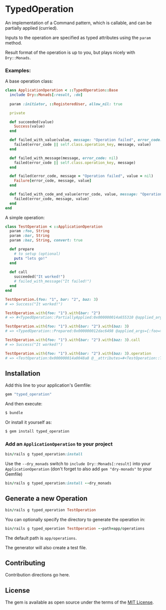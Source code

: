 # TypedOperation

An implementation of a Command pattern, which is callable, and can be partially applied (curried).

Inputs to the operation are specified as typed attributes using the `param` method.

Result format of the operation is up to you, but plays nicely with `Dry::Monads`. 

### Examples:

A base operation class:

```ruby
class ApplicationOperation < ::TypedOperation::Base
  include Dry::Monads[:result, :do]
  
  param :initiator, ::RegisteredUser, allow_nil: true

  private

  def succeeded(value)
    Success(value)
  end

  def failed_with_value(value, message: "Operation failed", error_code: nil)
    failed(error_code || self.class.operation_key, message, value)
  end

  def failed_with_message(message, error_code: nil)
    failed(error_code || self.class.operation_key, message)
  end

  def failed(error_code, message = "Operation failed", value = nil)
    Failure[error_code, message, value]
  end

  def failed_with_code_and_value(error_code, value, message: "Operation failed")
    failed(error_code, message, value)
  end
end

```

A simple operation:

```ruby
class TestOperation < ::ApplicationOperation
  param :foo, String
  param :bar, String
  param :baz, String, convert: true

  def prepare
    # to setup (optional)
    puts "lets go!"
  end
  
  def call
    succeeded("It worked!")
    # failed_with_message("It failed!")
  end
end
```

```ruby
TestOperation.(foo: "1", bar: "2", baz: 3)
# => Success("It worked!")

TestOperation.with(foo: "1").with(bar: "2")
# => #<TypedOperation::PartiallyApplied:0x000000014a655310 @applied_args={:foo=>"1", :bar=>"2"}, @operation=TestOperation>

TestOperation.with(foo: "1").with(bar: "2").with(baz: 3)
# => <TypedOperation::Prepared:0x000000012dac6498 @applied_args={:foo=>"1", :bar=>"2", :baz=>3}, @operation=TestOperation>

TestOperation.with(foo: "1").with(bar: "2").with(baz: 3).call
# => Success("It worked!")

TestOperation.with(foo: "1").with(bar: "2").with(baz: 3).operation
# => <TestOperation:0x000000014a0048a8 @__attributes=#<TestOperation::TypedSchema foo="1" bar="2" baz="3">>
```

## Installation
Add this line to your application's Gemfile:

```ruby
gem "typed_operation"
```

And then execute:
```bash
$ bundle
```

Or install it yourself as:
```bash
$ gem install typed_operation
```

### Add an `ApplicationOperation` to your project

```ruby
bin/rails g typed_operation:install
```

Use the `--dry_monads` switch to `include Dry::Monads[:result]` into your `ApplicationOperation` (don't forget to also 
add `gem "dry-monads"` to your Gemfile)

```ruby
bin/rails g typed_operation:install --dry_monads
```

## Generate a new Operation

```ruby
bin/rails g typed_operation TestOperation
```

You can optionally specify the directory to generate the operation in:

```ruby
bin/rails g typed_operation TestOperation --path=app/operations
```

The default path is `app/operations`.

The generator will also create a test file.

## Contributing
Contribution directions go here.

## License
The gem is available as open source under the terms of the [MIT License](https://opensource.org/licenses/MIT).
